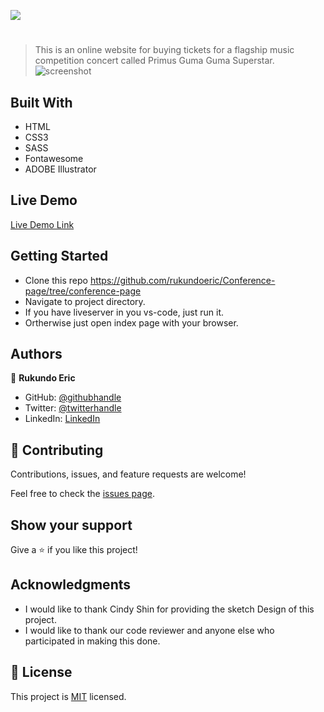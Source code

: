 ![](https://img.shields.io/badge/Microverse-blueviolet)

#

> This is an online website for buying tickets for a flagship music competition concert called Primus Guma Guma Superstar.
> ![screenshot](assets/img/screenshot.png)

## Built With

- HTML
- CSS3
- SASS
- Fontawesome
- ADOBE Illustrator

## Live Demo

[Live Demo Link](https://rukundoeric.github.io/Conference-page/)

## Getting Started

- Clone this repo https://github.com/rukundoeric/Conference-page/tree/conference-page
- Navigate to project directory.
- If you have liveserver in you vs-code, just run it.
- Ortherwise just open index page with your browser.

## Authors

👤 **Rukundo Eric**

- GitHub: [@githubhandle](https://github.com/rukundoeric)
- Twitter: [@twitterhandle](https://twitter.com/rukundoeric005)
- LinkedIn: [LinkedIn](https://www.linkedin.com/in/rukundo-eric-000bba181/)


## 🤝 Contributing

Contributions, issues, and feature requests are welcome!

Feel free to check the [issues page](https://github.com/rukundoeric/Conference-page/issues).

## Show your support

Give a ⭐️ if you like this project!

## Acknowledgments

- I would like to thank Cindy Shin for providing the sketch Design of this project.
- I would like to thank our code reviewer and anyone else who participated in making this done.

## 📝 License

This project is [MIT](./LICENCE) licensed.